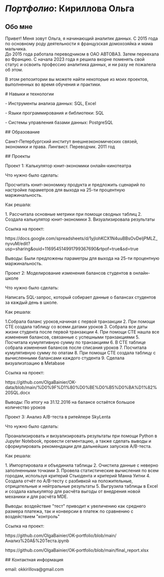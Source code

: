 # ***Портфолио***: Кириллова Ольга
 ## Обо мне 
<p>Привет! Меня зовут Ольга, я начинающий аналитик данных. С 2015 года по основному роду деятельности я французская домохозяйка и мама мальчика. <br> До 2015 года работала переводчиком в ОАО АВТОВАЗ. Затем переехала во Францию. С начала 2023 года я решила вкорне поменять свой статус и освоить профессию аналитика данных, и ни разу не пожалела об этом.<p>
 <p> В этом репозитории вы можете найти некоторые из моих проектов, выполненных во время обучения и практики.<p>
 # Навыки и технологии 
 <p> - Инструменты анализа данных: SQL, Excel <p> 
<p> - Языки программирования и библиотеки: SQL <p> 
<p> - Системы управления базами данных: PostgreSQL <p> 
## Образование 
<p>Санкт-Петербургский институт внешнеэкономических связей, экономики и права. Лингвист. Переводчик. 2011 год<p>
## Проекты 
<p> Проект 1: Калькулятор юнит-экономики онлайн-кинотеатра </p> 
<p> Что нужно было сделать: <p>
<p>  Просчитать юнит-экономику продукта и предложить сценарий по настройке параметров для выхода на 25-ти процентную маржинальность.<p>
<p> Как решала: <p>
1. Рассчитала основные метрики при помощи сводных таблиц 
2. Создала калькулятор юнит-экономики
3. Визуализировала результаты 
  <p> Ссылка на проект: <p>
    <p> https://docs.google.com/spreadsheets/d/1yjIohKCX1N4uuBBsOvDeIjPMLZ_nyvuM/edit?usp=sharing&ouid=116954514991799367690&rtpof=true&sd=true  <p>
<p> Выводы: Были предложены параметры для выхода на 25-ти процентную маржинальность.  <p> 
  
<p> Проект 2: Моделирование изменения балансов студентов в онлайн-школе </p> 
<p> Что нужно было сделать: <p>
<p> Написать SQL-запрос, который собирает данные о балансах студентов за каждый день в школе. <p>
<p> Как решала: <p>
1.Собрала баланс уроков,начиная с первой транзакции 
2. При помощи CTE создала таблицу со всеми датами уроков 
3. Собрала все даты жизни студента после первой транзакции
4. При помощи CTE нашла все изменения балансов, связанные с успешными транзакциями 
5. Посчитала кумулятивную сумму по транзакциям  
6. В CTE таблице собрала изменения балансов после списания уроков  
7. Посчитала кумулятивную сумму по опатам  
8. При помощи CTE создала таблицу с вычисленными балансами каждого студента 
9. Сделала визуализпзацию в Metabase 
  <p> Ссылка на проект:  <p>
    https://github.com/OlgaBainier/OK-data/blob/main/%D0%9F%D1%80%D0%BE%D0%B5%D0%BA%D1%82%20SQL.docx
   <p> Выводы: По итогу на 31.12.2016 на балансе остаётся большое количество уроков <p>
<p> Проект 3: Анализ A/B-теста в ритейлере SkyLenta </p> 
<p> Что нужно было сделать: <p>
<p> Проанализировать и визуализировать результаты при помощи Python в Jupyter Notebook, провести сегментацию, а также сделать выводы и сформулировать рекомендации для дальнейших запусков A/B-теста. <p>
<p> Как решала: <p>
1. Импортировала и объединила таблицы
2. Очистила данные с неверно заполненными точками 
3. Провела статистические вычисления по всем городам, используя критерий Стьюдента и критерий Манна Уитни
4. Создала отчёт по A/B-тесту с разбивкой на положительные, отрицательные и нейтральные результаты
5. Выгрузила таблицы в Excel и создала калькулятор для расчёта выгоды от внедрения новой механики и для расчёта MDE.
 <p> Выводы: воздействие "тест" приводит к увеличению как среднего размера платежа, так и конверсии в платеж по сравнению с воздействием "контроль" <p>
 <p> Ссылка на проект:  <p>
 https://github.com/OlgaBainier/OK-portfolio/blob/main/Анализ%20АБ%20Теста.ipynb
 <p>https://github.com/OlgaBainier/OK-portfolio/blob/main/final_report.xlsx<p>
 ## Контактная информация
<p>email: okkirillova@gmail.com<p>

